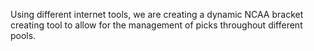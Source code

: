 Using different internet tools, we are creating a dynamic NCAA bracket creating tool to allow for the management of picks throughout different pools.